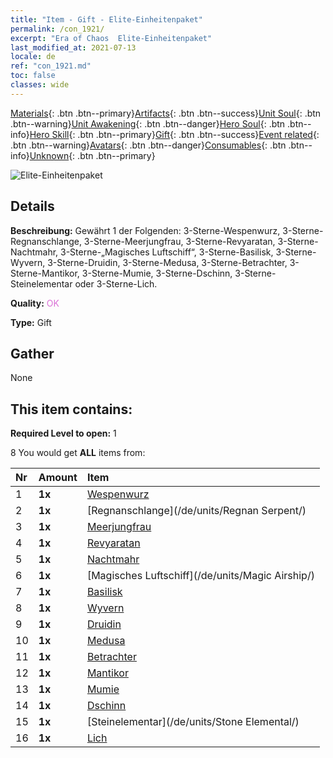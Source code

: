```yaml
---
title: "Item - Gift - Elite-Einheitenpaket"
permalink: /con_1921/
excerpt: "Era of Chaos  Elite-Einheitenpaket"
last_modified_at: 2021-07-13
locale: de
ref: "con_1921.md"
toc: false
classes: wide
---
```

 [Materials](/ItemsDE/){: .btn .btn--primary}[Artifacts](/ItemsDE/Artifacts/){: .btn .btn--success}[Unit Soul](/ItemsDE/UnitSoul/){: .btn .btn--warning}[Unit Awakening](/ItemsDE/UnitAwakening/){: .btn .btn--danger}[Hero Soul](/ItemsDE/HeroSoul/){: .btn .btn--info}[Hero Skill](/ItemsDE/HeroSkill/){: .btn .btn--primary}[Gift](/ItemsDE/Gift/){: .btn .btn--success}[Event related](/ItemsDE/Events/){: .btn .btn--warning}[Avatars](/ItemsDE/Avatars/){: .btn .btn--danger}[Consumables](/ItemsDE/Consumables/){: .btn .btn--info}[Unknown](/ItemsDE/Unknown/){: .btn .btn--primary}

 ![Elite-Einheitenpaket](/images/t/i_907054.png)

## Details
 **Beschreibung:** Gewährt 1 der Folgenden: 3-Sterne-Wespenwurz, 3-Sterne-Regnanschlange, 3-Sterne-Meerjungfrau, 3-Sterne-Revyaratan, 3-Sterne-Nachtmahr, 3-Sterne-„Magisches Luftschiff“, 3-Sterne-Basilisk, 3-Sterne-Wyvern, 3-Sterne-Druidin, 3-Sterne-Medusa, 3-Sterne-Betrachter, 3-Sterne-Mantikor, 3-Sterne-Mumie, 3-Sterne-Dschinn, 3-Sterne-Steinelementar oder 3-Sterne-Lich.

 **Quality:** <span style="color: #DA70D6">OK</span>

 **Type:** Gift

## Gather

  None

## This item contains:

 **Required Level to open:** 1

 8 You would get **ALL** items  from:

  | Nr | Amount |     Item    |
  |:---|:-------|:------------|
  | 1 |  **1x** | [Wespenwurz](/de/units/Waspwort/) |  | 
  | 2 |  **1x** | [Regnanschlange](/de/units/Regnan Serpent/) |  | 
  | 3 |  **1x** | [Meerjungfrau](/de/units/Mermaid/) |  | 
  | 4 |  **1x** | [Revyaratan](/de/units/Revyaratan/) |  | 
  | 5 |  **1x** | [Nachtmahr](/de/units/Nightmare/) |  | 
  | 6 |  **1x** | [Magisches Luftschiff](/de/units/Magic Airship/) |  | 
  | 7 |  **1x** | [Basilisk](/de/units/Basilisk/) |  | 
  | 8 |  **1x** | [Wyvern](/de/units/Wyvern/) |  | 
  | 9 |  **1x** | [Druidin](/de/units/Druid/) |  | 
  | 10 |  **1x** | [Medusa](/de/units/Medusa/) |  | 
  | 11 |  **1x** | [Betrachter](/de/units/Beholder/) |  | 
  | 12 |  **1x** | [Mantikor](/de/units/Manticore/) |  | 
  | 13 |  **1x** | [Mumie](/de/units/Mummy/) |  | 
  | 14 |  **1x** | [Dschinn](/de/units/Genie/) |  | 
  | 15 |  **1x** | [Steinelementar](/de/units/Stone Elemental/) |  | 
  | 16 |  **1x** | [Lich](/de/units/Lich/) |  | 
